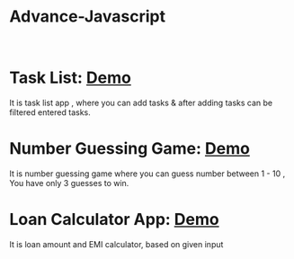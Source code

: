 # Advance-Javascript
<br>

# Task List:  <a href="http://thirsty-chandrasekhar-66128a.netlify.com" target="_blank">Demo</a>
It is task list app , where you can add tasks & after adding tasks can be filtered entered tasks.
<br>

# Number Guessing Game:  <a href="http://wonderful-hermann-0e3cd2.netlify.com" target="_blank">Demo</a>
It is number guessing game where you can guess number between 1 - 10 , You have only 3 guesses to win.
<br>

# Loan Calculator App:  <a href="http://cocky-beaver-9ea931.netlify.com" target="_blank">Demo</a>
It is loan amount and EMI calculator, based on given input

